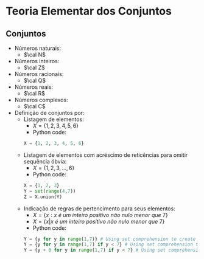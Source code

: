 # Teoria Elementar dos Conjuntos
## Conjuntos
- Números naturais: 
    - $\cal N$
- Números inteiros:
    - $\cal Z$
- Números racionais:
    - $\cal Q$
- Números reais:
    - $\cal R$
- Números complexos:
    - $\cal C$
- Definição de conjuntos por:
    - Listagem de elementos: 
        - $X = \{ 1, 2, 3, 4, 5, 6 \}$  
        - Python code:  
        ```python
        X = {1, 2, 3, 4, 5, 6}
        ```
    - Listagem de elementos com acréscimo de reticências para omitir sequência óbvia: 
        - $X = \{ 1, 2, 3, ..., 6 \}$  
        - Python code:  
        ```python
        X = {1, 2, 3}
        Y = set(range(4,7))
        Z = X.union(Y)
        ```
    - Indicação de regras de pertencimento para seus elementos:
        - $X = \{ x : x\ é\ um\ inteiro\ positivo\ não\ nulo\ menor\ que\ 7 \}$
        - $X = \{ x | x\ é\ um\ inteiro\ positivo\ não\ nulo\ menor\ que\ 7 \}$  
        - Python code:  
        ```python
        Y = {y for y in range(1,7)} # Using set comprehension to create a new set
        Y = {y for y in range(1,7) if y < 7} # Using set comprehension to create a new set
        Y = {y + 0 for y in range(1,7) if y < 7} # Using set comprehension to create a new set
        ```
